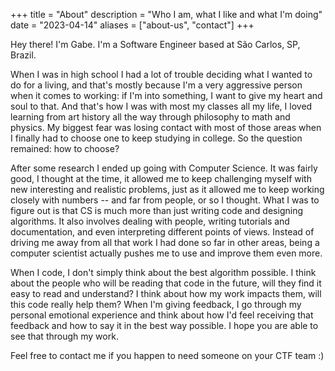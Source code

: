 +++
title = "About"
description = "Who I am, what I like and what I'm doing"
date = "2023-04-14"
aliases = ["about-us", "contact"]
+++

Hey there! I'm Gabe. I'm a Software Engineer based at São Carlos, SP, Brazil.

When I was in high school I had a lot of trouble deciding what I wanted to do for a living, and that's mostly because I'm a very aggressive person when it comes to working: if I'm into something, I want to give my heart and soul to that. And that's how I was with most my classes all my life, I loved learning from art history all the way through philosophy to math and physics. My biggest fear was losing contact with most of those areas when I finally had to choose one to keep studying in college. So the question remained: how to choose?

After some research I ended up going with Computer Science. It was fairly good, I thought at the time, it allowed me to keep challenging myself with new interesting and realistic problems, just as it allowed me to keep working closely with numbers -- and far from people, or so I thought. What I was to figure out is that CS is much more than just writing code and designing algorithms. It also involves dealing with people, writing tutorials and documentation, and even interpreting different points of views. Instead of driving me away from all that work I had done so far in other areas, being a computer scientist actually pushes me to use and improve them even more.

When I code, I don't simply think about the best algorithm possible. I think about the people who will be reading that code in the future, will they find it easy to read and understand? I think about how my work impacts them, will this code really help them? When I'm giving feedback, I go through my personal emotional experience and think about how I'd feel receiving that feedback and how to say it in the best way possible. I hope you are able to see that through my work.

Feel free to contact me if you happen to need someone on your CTF team :)

